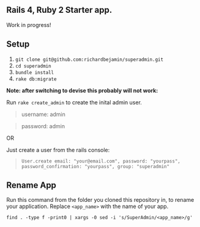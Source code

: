 ## Rails 4, Ruby 2 Starter app. ##

Work in progress!

## Setup ##

1. `git clone git@github.com:richardbejamin/superadmin.git`
2. `cd superadmin`
3. `bundle install`
4. `rake db:migrate`



**Note: after switching to devise this probably will not work:**

Run `rake create_admin` to create the inital admin user.

> username: admin

> password: admin

OR

Just create a user from the rails console:

> `User.create email: "your@email.com", password: "yourpass", password_confirmation: "yourpass", group: "superadmin"`

## Rename App ##

Run this command from the folder you cloned this repository in, to rename your application. Replace `<app_name>`
with the name of your app.

`find . -type f -print0 | xargs -0 sed -i 's/SuperAdmin/<app_name>/g'`


